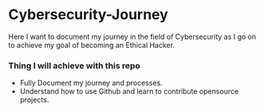 # Cybersecurity-Journey
Here I want to document my journey in the field of Cybersecurity as I go on to achieve my goal of becoming an Ethical Hacker.

### Thing I will achieve with this repo

- Fully Document my journey and processes.
- Understand how to use Github and learn to contribute opensource projects.

